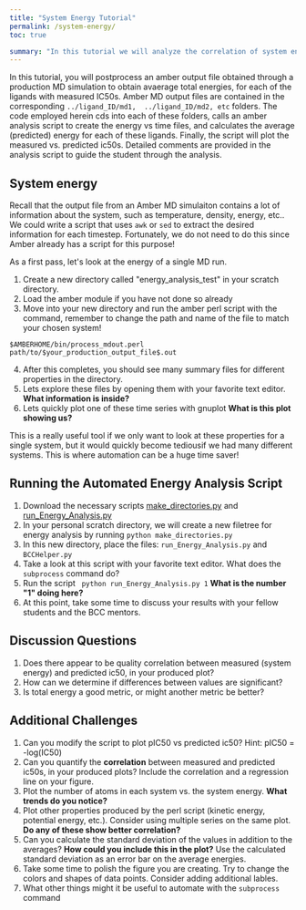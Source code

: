 ```yaml
---
title: "System Energy Tutorial"
permalink: /system-energy/
toc: true

summary: "In this tutorial we will analyze the correlation of system energy with measured ic50 values. We will also lwearn more about automation through the subprocess python command"
---
```


In this tutorial, you will postprocess an amber output file obtained through a production MD simulation
to obtain avaerage total energies, for each of the ligands with measured IC50s.
Amber MD output files are contained in the corresponding
` ../ligand_ID/md1,  ../ligand_ID/md2, etc ` folders. The code employed herein cds into each of these
folders, calls an amber analysis script to create the energy vs time files, and calculates the average
(predicted) energy for each of these ligands. Finally, the script will plot the measured vs.
predicted ic50s. Detailed comments are provided in the analysis script to guide the student through the analysis.

## System energy

Recall that the output file from an Amber MD simulaiton contains a lot of information about the system, such as
temperature, density, energy, etc.. We could write a script that uses ` awk ` or ` sed ` to extract the desired information for each timestep.
Fortunately, we do not need to do this since Amber already has a script for this purpose!

As a first pass, let's look at the energy of a single MD run.

1. Create a new directory called "energy_analysis_test" in your scratch directory.
2. Load the amber module if you have not done so already
3. Move into your new directory and run the amber perl script with the command, remember to change the path and name of the file to match your chosen system!

``` $AMBERHOME/bin/process_mdout.perl path/to/$your_production_output_file$.out ```

4. After this completes, you should see many summary files for different properties in the directory.
5. Lets explore these files by opening them with your favorite text editor. **What information is inside?**
6. Lets quickly plot one of these time series with gnuplot
**What is this plot showing us?**


This is a really useful tool if we only want to look at these properties for a single system, but it would quickly become tediousif we had many different systems. This is where automation can be a huge time saver!

## Running the Automated Energy Analysis Script ##

1. Download the necessary scripts  <a href="{{ '/assets/pdbs/make_directories.py' | prepend: site.baseurl }}">make_directories.py</a> and <a href="{{ '/assets/pdbs/run_Energy_Analysis.py' | prepend: site.baseurl }}">run_Energy_Analysis.py</a>
1. In your personal scratch directory, we will create a new filetree for energy analysis by running `python make_directories.py`
2. In this new directory, place the files: `run_Energy_Analysis.py` and `BCCHelper.py`
3. Take a look at this script with your favorite text editor. What does the `subprocess` command do?
4. Run the script ` python run_Energy_Analysis.py 1` **What is the number "1" doing here?**
5. At this point, take some time to discuss your results with your fellow students and the BCC mentors.

## Discussion Questions ##

1. Does there appear to be quality correlation between measured (system energy) and predicted ic50, in your produced plot?
2. How can we determine if differences between values are significant?
3. Is total energy a good metric, or might another metric be better?

## Additional Challenges ##

1. Can you modify the script to plot pIC50 vs predicted ic50? Hint: pIC50 = -log(IC50)
2. Can you quantify the **correlation** between measured and predicted ic50s, in your produced plots?
Include the correlation and a regression line on your figure.
2. Plot the number of atoms in each system vs. the system energy. **What trends do you notice?** 
3. Plot other properties produced by the perl script (kinetic energy, potential energy, etc.). Consider using multiple series on the same plot. **Do any of these show better correlation?**
4. Can you calculate the standard deviation of the values in addition to the averages? **How could you
include this in the plot?** Use the calculated standard deviation as an error bar on the average energies.
5. Take some time to polish the figure you are creating. Try to change the colors and shapes of data points. Consider adding additional lables.
6. What other things might it be useful to automate with the `subprocess` command















